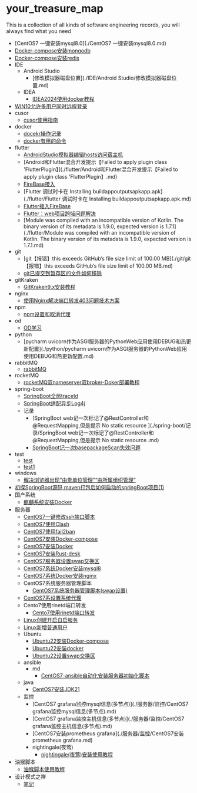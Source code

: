 # your_treasure_map
This is a collection of all kinds of software engineering records, you will always find what you need





- [CentOS7 一键安装mysql8.0](./CentOS7 一键安装mysql8.0.md)
- [Docker-compose安装mongodb](./Docker-compose安装mongodb.md)
- [Docker-compose安装redis](./Docker-compose安装redis.md)
- IDE
  - Android Studio
    - [修改模拟器磁盘位置](./IDE/Android Studio/修改模拟器磁盘位置.md)
  - IDEA
    - [IDEA2024使用docker教程](./IDE/IDEA/IDEA2024使用docker教程.md)
- [WIN10允许多用户同时远程登录](./WIN10允许多用户同时远程登录.md)
- cusor
  - [cusor使用指南](./cusor/cusor使用指南.md)
- docker
  - [docekr操作记录](./docker/docekr操作记录.md)
  - [docker有用的命令](./docker/docker有用的命令.md)
- flutter
  - [AndroidStudio模拟器编辑hosts访问宿主机](./flutter/AndroidStudio模拟器编辑hosts访问宿主机.md)
  - [Android和Flutter混合开发提示【Failed to apply plugin class 'FlutterPlugin】](./flutter/Android和Flutter混合开发提示【Failed to apply plugin class 'FlutterPlugin】.md)
  - [FireBase接入](./flutter/FireBase接入.md)
  - [Flutter 调试时卡在 Installing buildappoutputsapkapp.apk](./flutter/Flutter 调试时卡在 Installing buildappoutputsapkapp.apk.md)
  - [Flutter接入FireBase](./flutter/Flutter接入FireBase.md)
  - [Flutter：web项目跨域问题解决](./flutter/Flutter：web项目跨域问题解决.md)
  - [Module was compiled with an incompatible version of Kotlin. The binary version of its metadata is 1.9.0, expected version is 1.7.1](./flutter/Module was compiled with an incompatible version of Kotlin. The binary version of its metadata is 1.9.0, expected version is 1.7.1.md)
- git
  - [git【报错】this exceeds GitHub‘s file size limit of 100.00 MB](./git/git【报错】this exceeds GitHub‘s file size limit of 100.00 MB.md)
  - [git已提交到暂存区的文件如何移除](./git/git已提交到暂存区的文件如何移除.md)
- gitKraken
  - [GitKraken9.x安装教程](./gitKraken/GitKraken9.x安装教程.md)
- nginx
  - [使用Nginx解决端口转发403问题技术方案](./nginx/使用Nginx解决端口转发403问题技术方案.md)
- npm
  - [npm设置和取消代理](./npm/npm设置和取消代理.md)
- od
  - [OD学习](./od/OD学习.md)
- python
  - [pycharm uvicorn作为ASGI服务器的PythonWeb应用使用DEBUG和热更新配置](./python/pycharm uvicorn作为ASGI服务器的PythonWeb应用使用DEBUG和热更新配置.md)
- rabbitMQ
  - [rabbitMQ](./rabbitMQ/rabbitMQ.md)
- rocketMQ
  - [rocketMQ双nameserver双broker-Doker部署教程](./rocketMQ/rocketMQ双nameserver双broker-Doker部署教程.md)
- spring-boot
  - [SpringBoot全局traceId](./spring-boot/SpringBoot全局traceId.md)
  - [SpringBoot适配异步Log4j](./spring-boot/SpringBoot适配异步Log4j.md)
  - 记录
    - [SpringBoot web记一次标记了@RestController和@RequestMapping,但是提示 No static resource ](./spring-boot/记录/SpringBoot web记一次标记了@RestController和@RequestMapping,但是提示 No static resource .md)
    - [SpringBoot记一次basepackageScan失效问题](./spring-boot/记录/SpringBoot记一次basepackageScan失效问题.md)
- test
  - [test](./test/test.md)
  - [test1](./test/test1.md)
- windows
  - [解决浏览器出现“由贵单位管理”“由所属组织管理”](./windows/解决浏览器出现“由贵单位管理”“由所属组织管理”.md)
- [初探SpringBoot源码,maven打包后如何启动的springBoot项目(1)](./初探SpringBoot源码,maven打包后如何启动的springBoot项目(1).md)
- 国产系统
  - [麒麟系统安装Docker](./国产系统/麒麟系统安装Docker.md)
- 服务器
  - [CentOS7一键修改ssh端口脚本](./服务器/CentOS7一键修改ssh端口脚本.md)
  - [CentOS7使用Clash](./服务器/CentOS7使用Clash.md)
  - [CentOS7使用fail2ban](./服务器/CentOS7使用fail2ban.md)
  - [CentOS7安装Docker-compose](./服务器/CentOS7安装Docker-compose.md)
  - [CentOS7安装Docker](./服务器/CentOS7安装Docker.md)
  - [CentOS7安装Rust-desk](./服务器/CentOS7安装Rust-desk.md)
  - [CentOS7服务器设置swap交换区](./服务器/CentOS7服务器设置swap交换区.md)
  - [CentOS7系统Docker安装mysql8](./服务器/CentOS7系统Docker安装mysql8.md)
  - [CentOS7系统Docker安装nginx](./服务器/CentOS7系统Docker安装nginx.md)
  - CentOS7系统服务器管理脚本
    - [CentOS7系统服务器管理脚本(swap设置)](./服务器/CentOS7系统服务器管理脚本/CentOS7系统服务器管理脚本(swap设置).md)
  - [CentOS7系设置系统代理](./服务器/CentOS7系设置系统代理.md)
  - Cento7使用rinetd端口转发
    - [Cento7使用rinetd端口转发](./服务器/Cento7使用rinetd端口转发/Cento7使用rinetd端口转发.md)
  - [Linux创建开启自启服务](./服务器/Linux创建开启自启服务.md)
  - [Linux新增普通用户](./服务器/Linux新增普通用户.md)
  - Ubuntu
    - [Ubuntu22安装Docker-compose](./服务器/Ubuntu/Ubuntu22安装Docker-compose.md)
    - [Ubuntu22安装docker](./服务器/Ubuntu/Ubuntu22安装docker.md)
    - [Ubuntu22设置swap交换区](./服务器/Ubuntu/Ubuntu22设置swap交换区.md)
  - ansible
    - md
      - [CentOS7-ansible自动化安装服务器初始化脚本](./服务器/ansible/md/CentOS7-ansible自动化安装服务器初始化脚本.md)
  - java
    - [CentOS7安装JDK21](./服务器/java/CentOS7安装JDK21.md)
  - 监控
    - [CentOS7 grafana监控mysql信息(多节点)](./服务器/监控/CentOS7 grafana监控mysql信息(多节点).md)
    - [CentOS7 grafana监控主机信息(多节点)](./服务器/监控/CentOS7 grafana监控主机信息(多节点).md)
    - [CentOS7安装prometheus grafana](./服务器/监控/CentOS7安装prometheus grafana.md)
    - nightingale(夜莺)
      - [nightingale(夜莺)安装使用教程](./服务器/监控/nightingale(夜莺)/nightingale(夜莺)安装使用教程.md)
- 油猴脚本
  - [油猴脚本使用教程](./油猴脚本/油猴脚本使用教程.md)
- 设计模式之禅
  - [笔记](./设计模式之禅/笔记.md)